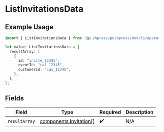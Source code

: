# ListInvitationsData

## Example Usage

```typescript
import { ListInvitationsData } from "@pushpress/pushpress/models/operations";

let value: ListInvitationsData = {
  resultArray: [
    {
      id: "invite_12345",
      eventId: "cal_12345",
      customerId: "cus_12345",
    },
  ],
};
```

## Fields

| Field                                                            | Type                                                             | Required                                                         | Description                                                      |
| ---------------------------------------------------------------- | ---------------------------------------------------------------- | ---------------------------------------------------------------- | ---------------------------------------------------------------- |
| `resultArray`                                                    | [components.Invitation](../../models/components/invitation.md)[] | :heavy_check_mark:                                               | N/A                                                              |